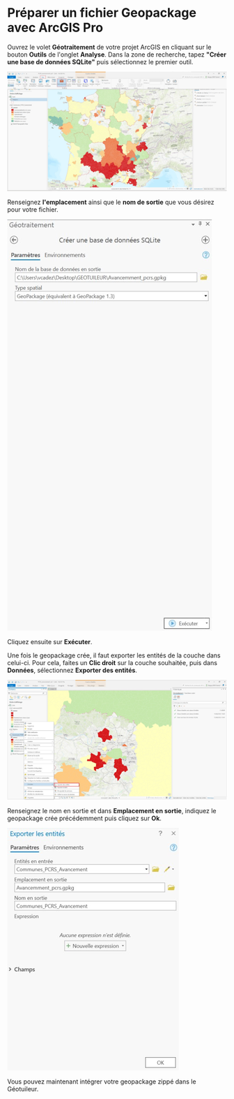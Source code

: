 # Préparer un fichier Geopackage avec ArcGIS Pro

Ouvrez le volet **Géotraitement** de votre projet ArcGIS en cliquant sur le bouton **Outils** de l'onglet **Analyse**. Dans la zone de recherche,  tapez **"Créer une base de données SQLite"** puis sélectionnez le premier outil. 

![Emplacement du volet Géotraitement](../img/tutos/gpkg-arcgis/geotraitement.jpg)

Renseignez **l'emplacement** ainsi que le **nom de sortie** que vous désirez pour votre fichier. 

![Formulaire de création d'une base de données SQLite](../img/tutos/gpkg-arcgis/creation.jpg)

Cliquez ensuite sur **Exécuter**.

Une fois le geopackage crée, il faut exporter les entités de la couche dans celui-ci. Pour cela, faites un **Clic droit** sur la couche souhaitée, puis dans **Données**, sélectionnez **Exporter des entités**. 

![Emplacement de la fonctionnalité d'export](../img/tutos/gpkg-arcgis/export.jpg)

Renseignez le nom en sortie et dans **Emplacement en sortie**, indiquez le geopackage crée précédemment puis cliquez sur **Ok**.

![Formulaire d'export des entités](../img/tutos/gpkg-arcgis/export2.jpg)

Vous pouvez maintenant intégrer votre geopackage zippé dans le Géotuileur. 